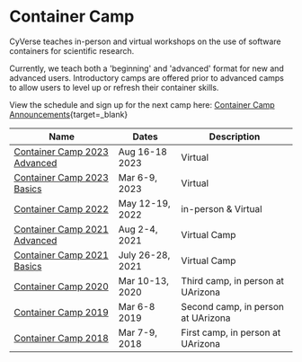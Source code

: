 # Container Camp

CyVerse teaches in-person and virtual workshops on the use of software containers for scientific research. 

Currently, we teach both a 'beginning' and 'advanced' format for new and advanced users. Introductory camps are offered prior to advanced camps to allow users to level up or refresh their container skills.

View the schedule and sign up for the next camp here: [Container Camp Announcements](https://cyverse.org/cc){target=_blank}

| Name | Dates | Description |
|------|-------|-------------|
| [Container Camp 2023 Advanced](https://cc.cyverse.org/getting_started/schedule/)| Aug 16-18 2023 | Virtual |
| [Container Camp 2023 Basics](https://cyverse-learning-materials.github.io/container-camp/) | Mar 6-9, 2023 | Virtual |
| [Container Camp 2022](https://cyverse-learning-materials.github.io/container-camp/) | May 12-19, 2022 | in-person & Virtual |
| [Container Camp 2021 Advanced](https://cyverse-container-camp.readthedocs-hosted.com/en/latest/) | Aug 2-4, 2021 | Virtual Camp |
| [Container Camp 2021 Basics](https://cyverse-container-camp.readthedocs-hosted.com/en/latest/) | July 26-28, 2021 | Virtual Camp |
| [Container Camp 2020](https://cyverse-container-camp-workshop-2020.readthedocs-hosted.com/en/latest/) | Mar 10-13, 2020 | Third camp, in person at UArizona |
| [Container Camp 2019](https://cyverse-container-camp-workshop-2019.readthedocs-hosted.com/en/latest/) | Mar 6-8 2019 | Second camp, in person at UArizona |
| [Container Camp 2018](https://cyverse-container-camp-workshop-2018.readthedocs-hosted.com/en/latest/) | Mar 7-9, 2018 | First camp, in person at UArizona | 
